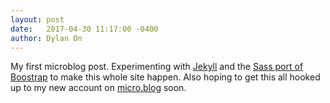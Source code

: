 ```yaml
---
layout: post
date:   2017-04-30 11:17:00 -0400
author: Dylan On
---
```


My first microblog post. Experimenting with [Jekyll](http://jekyllrb.com/) and the [Sass port of Boostrap](https://github.com/twbs/bootstrap-sass) to make this whole site happen. Also hoping to get this all hooked up to my new account on [micro.blog](http://micro.blog) soon.